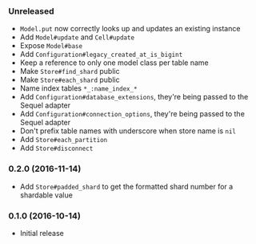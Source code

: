 ### Unreleased

* `Model.put` now correctly looks up and updates an existing instance
* Add `Model#update` and `Cell#update`
* Expose `Model#base`
* Add `Configuration#legacy_created_at_is_bigint`
* Keep a reference to only one model class per table name
* Make `Store#find_shard` public
* Make `Store#each_shard` public
* Name index tables `*_:name_index_*`
* Add `Configuration#database_extensions`, they're being passed to the Sequel adapter
* Add `Configuration#connection_options`, they're being passed to the Sequel adapter
* Don't prefix table names with underscore when store name is `nil`
* Add `Store#each_partition`
* Add `Store#disconnect`

### 0.2.0 (2016-11-14)

* Add `Store#padded_shard` to get the formatted shard number for a shardable value

### 0.1.0 (2016-10-14)

* Initial release
